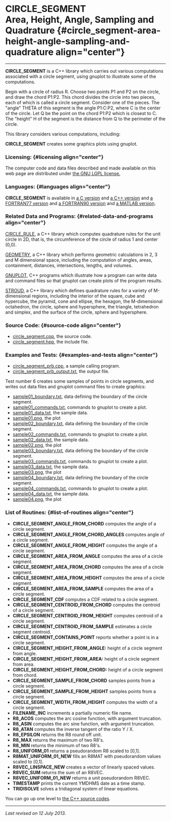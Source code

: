 CIRCLE\_SEGMENT\
Area, Height, Angle, Sampling and Quadrature {#circle_segment-area-height-angle-sampling-and-quadrature align="center"}
============================================

------------------------------------------------------------------------

**CIRCLE\_SEGMENT** is a C++ library which carries out various
computations associated with a circle segment, using gnuplot to
illustrate some of the computations.

Begin with a circle of radius R. Choose two points P1 and P2 on the
circle, and draw the chord P1:P2. This chord divides the circle into two
pieces, each of which is called a circle segment. Consider one of the
pieces. The "angle" THETA of this segment is the angle P1:C:P2, where C
is the center of the circle. Let Q be the point on the chord P1:P2 which
is closest to C. The "height" H of the segment is the distance from Q to
the perimeter of the circle.

This library considers various computations, including:

**CIRCLE\_SEGMENT** creates some graphics plots using gnuplot.

### Licensing: {#licensing align="center"}

The computer code and data files described and made available on this
web page are distributed under [the GNU LGPL
license.](../../txt/gnu_lgpl.txt)

### Languages: {#languages align="center"}

**CIRCLE\_SEGMENT** is available in [a C
version](../../c_src/circle_segment/circle_segment.html) and [a C++
version](../../cpp_src/circle_segment/circle_segment.html) and [a
FORTRAN77 version](../../f77_src/circle_segment/circle_segment.html) and
[a FORTRAN90 version](../../f_src/circle_segment/circle_segment.html)
and [a MATLAB version](../../m_src/circle_segment/circle_segment.html).

### Related Data and Programs: {#related-data-and-programs align="center"}

[CIRCLE\_RULE](../../cpp_src/circle_rule/circle_rule.html), a C++
library which computes quadrature rules for the unit circle in 2D, that
is, the circumference of the circle of radius 1 and center (0,0).

[GEOMETRY](../../cpp_src/geometry/geometry.html), a C++ library which
performs geometric calculations in 2, 3 and M dimensional space,
including the computation of angles, areas, containment, distances,
intersections, lengths, and volumes.

[GNUPLOT](../../cpp_src/gnuplot/gnuplot.html), C++ programs which
illustrate how a program can write data and command files so that
gnuplot can create plots of the program results.

[STROUD](../../cpp_src/stroud/stroud.html), a C++ library which defines
quadrature rules for a variety of M-dimensional regions, including the
interior of the square, cube and hypercube, the pyramid, cone and
ellipse, the hexagon, the M-dimensional octahedron, the circle, sphere
and hypersphere, the triangle, tetrahedron and simplex, and the surface
of the circle, sphere and hypersphere.

### Source Code: {#source-code align="center"}

-   [circle\_segment.cpp](circle_segment.cpp), the source code.
-   [circle\_segment.hpp](circle_segment.hpp), the include file.

### Examples and Tests: {#examples-and-tests align="center"}

-   [circle\_segment\_prb.cpp](circle_segment_prb.cpp), a sample calling
    program.
-   [circle\_segment\_prb\_output.txt](circle_segment_prb_output.txt),
    the output file.

Test number 6 creates some samples of points in circle segments, and
writes out data files and gnuplot command files to create graphics:

-   [sample01\_boundary.txt](sample01_boundary.txt), data defining the
    boundary of the circle segment.
-   [sample01\_commands.txt](sample01_commands.txt), commands to gnuplot
    to create a plot.
-   [sample01\_data.txt](sample01_data.txt), the sample data.
-   [sample01.png](sample01.png), the plot
-   [sample02\_boundary.txt](sample02_boundary.txt), data defining the
    boundary of the circle segment.
-   [sample02\_commands.txt](sample02_commands.txt), commands to gnuplot
    to create a plot.
-   [sample02\_data.txt](sample02_data.txt), the sample data.
-   [sample02.png](sample02.png), the plot
-   [sample03\_boundary.txt](sample03_boundary.txt), data defining the
    boundary of the circle segment.
-   [sample03\_commands.txt](sample03_commands.txt), commands to gnuplot
    to create a plot.
-   [sample03\_data.txt](sample03_data.txt), the sample data.
-   [sample03.png](sample03.png), the plot
-   [sample04\_boundary.txt](sample04_boundary.txt), data defining the
    boundary of the circle segment.
-   [sample04\_commands.txt](sample04_commands.txt), commands to gnuplot
    to create a plot.
-   [sample04\_data.txt](sample04_data.txt), the sample data.
-   [sample04.png](sample04.png), the plot

### List of Routines: {#list-of-routines align="center"}

-   **CIRCLE\_SEGMENT\_ANGLE\_FROM\_CHORD** computes the angle of a
    circle segment.
-   **CIRCLE\_SEGMENT\_ANGLE\_FROM\_CHORD\_ANGLES** computes angle of a
    circle segment.
-   **CIRCLE\_SEGMENT\_ANGLE\_FROM\_HEIGHT** computes the angle of a
    circle segment.
-   **CIRCLE\_SEGMENT\_AREA\_FROM\_ANGLE** computes the area of a circle
    segment.
-   **CIRCLE\_SEGMENT\_AREA\_FROM\_CHORD** computes the area of a circle
    segment.
-   **CIRCLE\_SEGMENT\_AREA\_FROM\_HEIGHT** computes the area of a
    circle segment.
-   **CIRCLE\_SEGMENT\_AREA\_FROM\_SAMPLE** computes the area of a
    circle segment.
-   **CIRCLE\_SEGMENT\_CDF** computes a CDF related to a circle segment.
-   **CIRCLE\_SEGMENT\_CENTROID\_FROM\_CHORD** computes the centroid of
    a circle segment.
-   **CIRCLE\_SEGMENT\_CENTROID\_FROM\_HEIGHT** computes centroid of a
    circle segment.
-   **CIRCLE\_SEGMENT\_CENTROID\_FROM\_SAMPLE** estimates a circle
    segment centroid.
-   **CIRCLE\_SEGMENT\_CONTAINS\_POINT** reports whether a point is in a
    circle segment.
-   **CIRCLE\_SEGMENT\_HEIGHT\_FROM\_ANGLE:** height of a circle segment
    from angle.
-   **CIRCLE\_SEGMENT\_HEIGHT\_FROM\_AREA:** height of a circle segment
    from area.
-   **CIRCLE\_SEGMENT\_HEIGHT\_FROM\_CHORD:** height of a circle segment
    from chord.
-   **CIRCLE\_SEGMENT\_SAMPLE\_FROM\_CHORD** samples points from a
    circle segment.
-   **CIRCLE\_SEGMENT\_SAMPLE\_FROM\_HEIGHT** samples points from a
    circle segment.
-   **CIRCLE\_SEGMENT\_WIDTH\_FROM\_HEIGHT** computes the width of a
    circle segment.
-   **FILENAME\_INC** increments a partially numeric file name.
-   **R8\_ACOS** computes the arc cosine function, with argument
    truncation.
-   **R8\_ASIN** computes the arc sine function, with argument
    truncation.
-   **R8\_ATAN** computes the inverse tangent of the ratio Y / X.
-   **R8\_EPSILON** returns the R8 round off unit.
-   **R8\_MAX** returns the maximum of two R8's.
-   **R8\_MIN** returns the minimum of two R8's.
-   **R8\_UNIFORM\_01** returns a pseudorandom R8 scaled to \[0,1\].
-   **R8MAT\_UNIFORM\_01\_NEW** fills an R8MAT with pseudorandom values
    scaled to \[0,1\].
-   **R8VEC\_LINSPACE\_NEW** creates a vector of linearly spaced values.
-   **R8VEC\_SUM** returns the sum of an R8VEC.
-   **R8VEC\_UNIFORM\_01\_NEW** returns a unit pseudorandom R8VEC.
-   **TIMESTAMP** prints the current YMDHMS date as a time stamp.
-   **TRIDISOLVE** solves a tridiagonal system of linear equations.

You can go up one level to [the C++ source codes](../cpp_src.html).

------------------------------------------------------------------------

*Last revised on 12 July 2013.*

